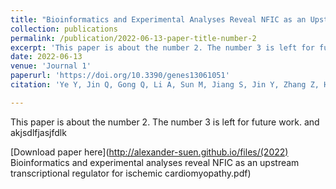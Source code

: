 ```yaml
---
title: "Bioinformatics and Experimental Analyses Reveal NFIC as an Upstream Transcriptional Regulator for Ischemic Cardiomyopathy"
collection: publications
permalink: /publication/2022-06-13-paper-title-number-2
excerpt: 'This paper is about the number 2. The number 3 is left for future work. jklkjlkj'
date: 2022-06-13
venue: 'Journal 1'
paperurl: 'https://doi.org/10.3390/genes13061051'
citation: 'Ye Y, Jin Q, Gong Q, Li A, Sun M, Jiang S, Jin Y, Zhang Z, He J, Zhuang L. Bioinformatics and experimental analyses reveal NFIC as an upstream transcriptional regulator for ischemic cardiomyopathy. Genes. 2022 Jun 13;13(6):1051.'

---
```

<!-- Ye Y, Jin Q, Gong Q, Li A, Sun M, Jiang S, Jin Y, Zhang Z, He J, Zhuang L. Bioinformatics and experimental analyses reveal NFIC as an upstream transcriptional regulator for ischemic cardiomyopathy. Genes. 2022 Jun 13;13(6):1051. -->

This paper is about the number 2. The number 3 is left for future work. and akjsdlfjasjfdlk

[Download paper here](http://alexander-suen.github.io/files/(2022) Bioinformatics and experimental analyses reveal NFIC as an upstream transcriptional regulator for ischemic cardiomyopathy.pdf)


